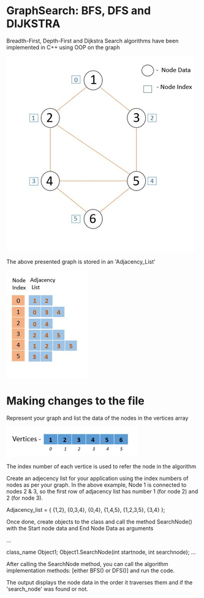 # GraphSearch: BFS, DFS and DIJKSTRA

Breadth-First, Depth-First and Dijkstra Search algorithms have been implemented in C++ using OOP on the graph 

![Graph](/images/Graph.JPG)

The above presented graph is stored in an 'Adjacency_List'

 ![Adjacency_List](/images/Adjacency_List.JPG)
 
 # Making changes to the file

Represent your graph and list the data of the nodes in the vertices array 

![](/images/Vertices.jpg)

The index number of each vertice is used to refer the node in the algorithm

Create an adjecency list for your application using the index numbers of nodes as per your graph.
In the above example, Node 1 is connected to nodes 2 & 3, so the first row of adjacency list has number 1 (for node 2) and 2 (for node 3).


Adjacency_list = { {1,2},
                   {0,3,4},
                   {0,4},
                   {1,4,5},
                   {1,2,3,5},
                   {3,4} };
                 
Once done, create objects to the class and call the method SearchNode() with the Start node data and End Node Data as arguments

...

class_name Object1;
Object1.SearchNode(int startnode, int searchnode);
...

After calling the SearchNode method, you can call the algorithm implementation methods: [either BFS() or DFS()] and run the code.

The output displays the node data in the order it traverses them and if the 'search_node' was found or not.
